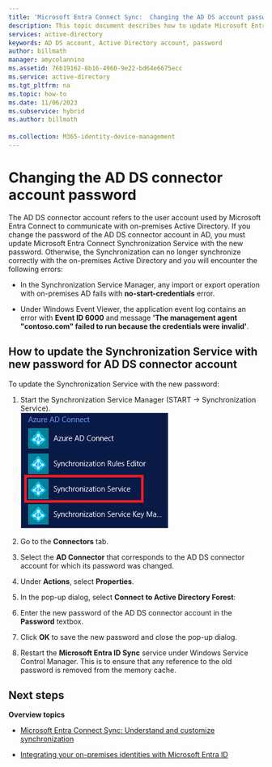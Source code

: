 ```yaml
---
title: 'Microsoft Entra Connect Sync:  Changing the AD DS account password'
description: This topic document describes how to update Microsoft Entra Connect after the password of the AD DS account is changed.
services: active-directory
keywords: AD DS account, Active Directory account, password
author: billmath
manager: amycolannino
ms.assetid: 76b19162-8b16-4960-9e22-bd64e6675ecc
ms.service: active-directory
ms.tgt_pltfrm: na
ms.topic: how-to
ms.date: 11/06/2023
ms.subservice: hybrid
ms.author: billmath

ms.collection: M365-identity-device-management
---
```

# Changing the AD DS connector account password
The AD DS connector account refers to the user account used by Microsoft Entra Connect to communicate with on-premises Active Directory. If you change the password of the AD DS connector account in AD, you must update Microsoft Entra Connect Synchronization Service with the new password. Otherwise, the Synchronization can no longer synchronize correctly with the on-premises Active Directory and you will encounter the following errors:

* In the Synchronization Service Manager, any import or export operation with on-premises AD fails with **no-start-credentials** error.

* Under Windows Event Viewer, the application event log contains an error with **Event ID 6000** and message **'The management agent "contoso.com" failed to run because the credentials were invalid'**.


## How to update the Synchronization Service with new password for AD DS connector account
To update the Synchronization Service with the new password:

1. Start the Synchronization Service Manager (START → Synchronization Service).
</br>![Sync Service Manager](./media/how-to-connect-sync-change-addsacct-pass/startmenu.png)  

2. Go to the **Connectors** tab.

3. Select the **AD Connector** that corresponds to the AD DS connector account for which its password was changed.

4. Under **Actions**, select **Properties**.

5. In the pop-up dialog, select **Connect to Active Directory Forest**:

6. Enter the new password of the AD DS connector account in the **Password** textbox.

7. Click **OK** to save the new password and close the pop-up dialog.

8. Restart the **Microsoft Entra ID Sync** service under Windows Service Control Manager. This is to ensure that any reference to the old password is removed from the memory cache.

## Next steps
**Overview topics**

* [Microsoft Entra Connect Sync: Understand and customize synchronization](how-to-connect-sync-whatis.md)

* [Integrating your on-premises identities with Microsoft Entra ID](../whatis-hybrid-identity.md)

